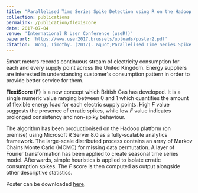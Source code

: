 ```yaml
---
title: "Parallelised Time Series Spike Detection using R on the Hadoop Platform"
collection: publications
permalink: /publication/flexiscore
date: 2017-07-04
venue: 'International R User Conference (useR!)'
paperurl: 'https://www.user2017.brussels/uploads/poster2.pdf'
citation: 'Wong, Timothy. (2017). &quot;Parallelised Time Series Spike Detection using R on the Hadoop Platform.&quot; <i>International R User Conference 2018</i>.'
---
```


Smart meters records continuous stream of electricity consumption for each and every supply point across the United Kingdom. Energy suppliers are interested in understanding customer's consumption pattern in order to provide better service for them.

**FlexiScore (F)** is a new concept which British Gas has developed. It is a single numeric value ranging between 0 and 1 which quantifies the amount of flexible energy load for each electric supply points. High *F* value suggests the presence of erratic spikes, while low *F* value indicates prolonged consistency and non-spiky behaviour.

The algorithm has been productionised on the Hadoop platform (on premise) using Microsoft R Server 8.0 as a fully-scalable analytics framework. The large-scale distributed process contains an array of Markov Chains Monte Carlo (MCMC) for missing data permutation. A layer of Fourier transformation has been applied to create seasonal time series model. Afterwards, simple heuristics is applied to isolate erratic consumption spikes. The *F* score is then computed as output alongside other descriptive statistics.

Poster can be downloaded [here](../files/brussels.pdf).
